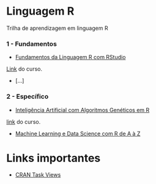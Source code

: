# Linguagem R

Trilha de aprendizagem em linguagem R

### 1 - Fundamentos

- [Fundamentos da Linguagem R com RStudio](https://github.com/renatogcruz/R/tree/main/Introducao_da_linguagem_R_com_RStudio)

[Link](https://www.udemy.com/course/fundamentos-da-linguagem-r-com-rstudio/) do curso.

- [...]


### 2 - Específico

- [Inteligência Artificial com Algoritmos Genéticos em R](https://github.com/renatogcruz/R/tree/main/Inteligenca_artificial_com_algoritmos_geneticos_em_R)

[link](https://www.udemy.com/course/inteligencia-artificial-com-algoritmos-geneticos/) do curso.

- [Machine Learning e Data Science com R de A à Z](https://www.udemy.com/course/machine-learning-e-data-science-com-r/)



# Links importantes

- [CRAN Task Views](https://cran.r-project.org/web/views/)
